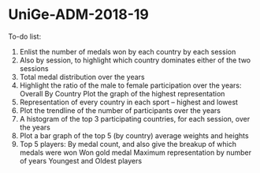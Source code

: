 # UniGe-ADM-2018-19

To-do list:
1.	Enlist the number of medals won by each country by each session
2.	Also by session, to highlight which country dominates either of the two sessions
3.	Total medal distribution over the years
4.	Highlight the ratio of the male to female participation over the years:
    Overall
    By Country
    Plot the graph of the highest representation
5.	Representation of every country in each sport – highest and lowest
6.	Plot the trendline of the number of participants over the years
7.	A histogram of the top 3 participating countries, for each session, over the years
8.	Plot a bar graph of the top 5 (by country) average weights and heights
9.	Top 5 players:
    By medal count, and also give the breakup of which medals were won
    Won gold medal
    Maximum representation by number of years
    Youngest and Oldest players
